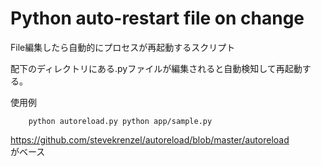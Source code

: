 # Python auto-restart file on change

File編集したら自動的にプロセスが再起動するスクリプト

配下のディレクトリにある.pyファイルが編集されると自動検知して再起動する。

使用例 
```
    python autoreload.py python app/sample.py
```

https://github.com/stevekrenzel/autoreload/blob/master/autoreload  
がベース

